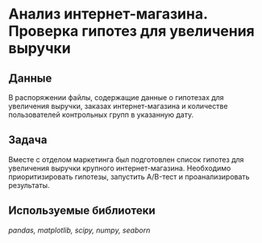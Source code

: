 # Анализ интернет-магазина. Проверка гипотез для увеличения выручки

## Данные

В распоряжении файлы, содержащие данные о гипотезах для увеличения выручки, заказах интернет-магазина и количестве пользователей контрольных групп в указанную дату.

## Задача
Вместе с отделом маркетинга был подготовлен список гипотез для увеличения выручки крупного интернет-магазина. Необходимо приоритизировать гипотезы, запустить A/B-тест и проанализировать результаты.

## Используемые библиотеки
*pandas, matplotlib, scipy, numpy, seaborn*
